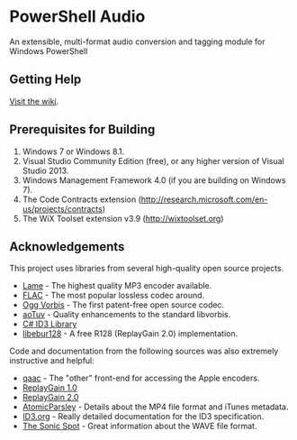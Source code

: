 PowerShell Audio
==========

An extensible, multi-format audio conversion and tagging module for Windows PowerShell

## Getting Help
[Visit the wiki](https://github.com/jherby2k/PowerShellAudio/wiki).

## Prerequisites for Building
1. Windows 7 or Windows 8.1.
2. Visual Studio Community Edition (free), or any higher version of Visual Studio 2013.
3. Windows Management Framework 4.0 (if you are building on Windows 7).
4. The Code Contracts extension (http://research.microsoft.com/en-us/projects/contracts)
5. The WiX Toolset extension v3.9 (http://wixtoolset.org)

## Acknowledgements
This project uses libraries from several high-quality open source projects.
* [Lame](http://lame.sourceforge.net/) - The highest quality MP3 encoder available.
* [FLAC](https://xiph.org/flac/) - The most popular lossless codec around.
* [Ogg Vorbis](http://www.vorbis.com/) - The first patent-free open source codec.
* [aoTuv](http://www.geocities.jp/aoyoume/aotuv/) - Quality enhancements to the standard libvorbis.
* [C# ID3 Library](https://sourceforge.net/projects/csid3lib/)
* [libebur128](https://github.com/jiixyj/libebur128) - A free R128 (ReplayGain 2.0) implementation.

Code and documentation from the following sources was also extremely instructive and helpful:
* [qaac](https://github.com/nu774/qaac) - The "other" front-end for accessing the Apple encoders.
* [ReplayGain 1.0](http://wiki.hydrogenaud.io/index.php?title=ReplayGain_specification)
* [ReplayGain 2.0](http://wiki.hydrogenaud.io/index.php?title=ReplayGain_2.0_specification)
* [AtomicParsley](http://atomicparsley.sourceforge.net/) - Details about the MP4 file format and iTunes metadata.
* [ID3.org](http://id3.org/) - Really detailed documentation for the ID3 specification.
* [The Sonic Spot](http://www.sonicspot.com/guide/wavefiles.html) - Great information about the WAVE file format.

